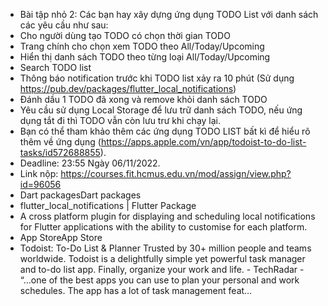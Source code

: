 - Bài tập nhỏ 2: Các bạn hay xây dựng ứng dụng TODO List với danh sách các yêu cầu như sau:
- Cho người dùng tạo TODO có chọn thời gian TODO
- Trang chính cho chọn xem TODO theo All/Today/Upcoming
- Hiển thị danh sách TODO theo từng loại All/Today/Upcoming
- Search TODO list
- Thông báo notification trước khi TODO list xảy ra 10 phút (Sử dụng https://pub.dev/packages/flutter_local_notifications)
- Đánh dầu 1 TODO đã xong và remove khỏi danh sách TODO
- Yêu cầu sử dụng Local Storage để lưu trữ danh sách TODO, nếu ứng dụng tắt đi thì TODO vẫn còn lưu trư khi chạy lại.
- Bạn có thể tham khảo thêm các ứng dụng TODO LIST bất kì để hiểu rõ thêm về ứng dụng (https://apps.apple.com/vn/app/todoist-to-do-list-tasks/id572688855).
- Deadline: 23:55 Ngày 06/11/2022.
- Link nộp: https://courses.fit.hcmus.edu.vn/mod/assign/view.php?id=96056
- Dart packagesDart packages
- flutter_local_notifications | Flutter Package
- A cross platform plugin for displaying and scheduling local notifications for Flutter applications with the ability to customise for each platform.
- App StoreApp Store
- ‎Todoist: To-Do List & Planner
  ‎Trusted by 30+ million people and teams worldwide. Todoist is a delightfully simple yet powerful task manager and to-do list app. Finally, organize your work and life. - TechRadar - “...one of the best apps you can use to plan your personal and work schedules. The app has a lot of task management feat…

